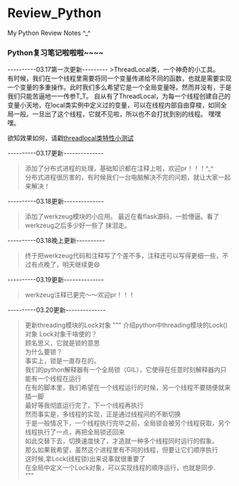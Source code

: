 # Review_Python
My Python Review Notes ^_^</br>
<h3><strong>Python复习笔记啦啦啦~~~~</h3></strong>
----------03.17第一次更新---------
>ThreadLocal类，一个神奇的小工具。</br>
有时候，我们在一个线程里需要将同一个变量传递给不同的函数，也就是需要实现一个变量的多重操作。此时我们多么希望它是一个全局变量呀。然而并没有，于是我们只能苦逼地一一传参T_T。
自从有了ThreadLocal，为每一个线程创建自己的变量小天地，在local类实例中定义过的变量，可以在线程内部自由穿梭，如同全局一般。一旦出了这个线程，它就不见啦，所以也不会打扰到别的线程。
嘿嘿嘿。

欲知效果如何，请戳[threadlocal类特性小测试](https://github.com/wanzifa/Review_Python/blob/master/threadlocal%E7%B1%BB%E7%9A%84%E7%89%B9%E6%80%A7.py)

----------03.17更新--------------
>添加了分布式进程的处理，基础知识都在注释上啦，欢迎pr！！！^_^</br>
分布式进程很厉害的，有时候我们一台电脑解决不完的问题，就让大家一起来解决！

----------03.18更新--------------
>添加了werkzeug模块的小应用。
最近在看flask源码，一脸懵逼。看了werkzeug之后多少好一些了
抹泪走。

----------03.18晚上更新----------
>终于把werkzeug代码和注释写了个差不多，注释还可以写得更细一些，不过有点晚了，明天继续更😄

----------03.19更新--------------
>werkzeug注释已更完～～欢迎pr！！！

----------03.20更新--------------
>更新threading模块的Lock对象
"""
介绍python中threading模块的Lock()对象
Lock对象干啥使的？</br>
顾名思义，它就是锁的意思</br>
为什么要锁？</br>
事实上，锁是一直存在的。</br>
我们的python解释器有一个全局锁（GIL），它使得在任意时刻解释器内只能有一个线程在运行</br>
在有的脚本里，我们希望在一个线程运行的时候，另一个线程不要随便就来插一脚</br>
最好等我彻底运行完了，下一个线程再执行</br>
然而事实是，多线程的实现，正是通过线程间的不断切换</br>
于是一般情况下，一个线程执行完毕之前，全局锁会被另个线程获取，另个线程执行了一点，再把全局锁还回来</br>
如此交替下去，切换速度快了，才造就一种多个线程同时运行的假象。</br>
那么如果我希望，虽然这个进程里有不同的线程，但要让它们顺序执行</br>
这时候,拿Lock(线程锁)出来说事就很重要了</br>
在全局中定义一个Lock对象，可以实现线程的顺序运行，也就是同步.</br>
"""
